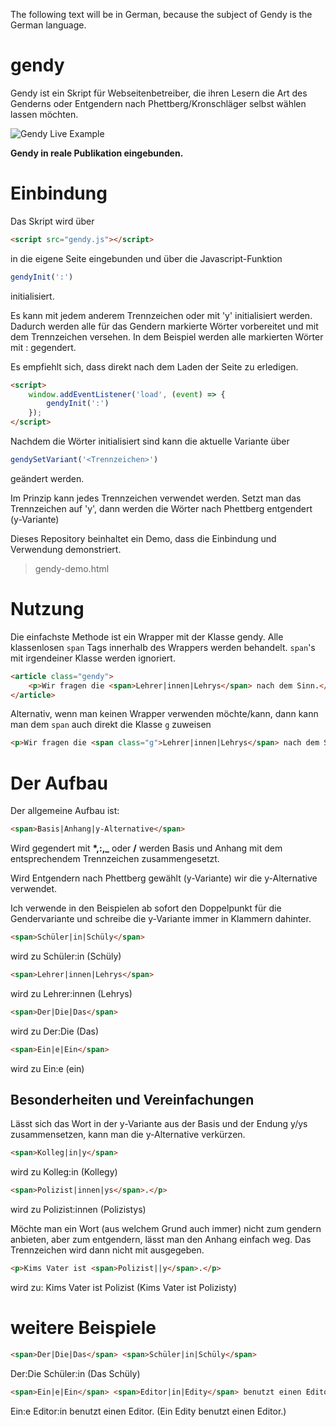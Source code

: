 The following text will be in German, because the subject of Gendy is the German language.
# gendy
Gendy ist ein Skript für Webseitenbetreiber, die ihren Lesern die Art des Genderns oder Entgendern nach Phettberg/Kronschläger selbst wählen lassen möchten.

![Gendy Live Example](gendy-live-example.gif)

**Gendy in reale Publikation eingebunden.**

# Einbindung
Das Skript wird über 
```html
<script src="gendy.js"></script>
```
in die eigene Seite eingebunden und über die Javascript-Funktion
```js
gendyInit(':')
```
initialisiert. 

Es kann mit jedem anderem Trennzeichen oder mit 'y' initialisiert werden. Dadurch werden alle für das Gendern markierte Wörter vorbereitet und mit dem Trennzeichen versehen. In dem Beispiel werden alle markierten Wörter mit : gegendert.

Es empfiehlt sich, dass direkt nach dem Laden der Seite zu erledigen.
```html
<script>
    window.addEventListener('load', (event) => {
        gendyInit(':')
    });
</script>
```

Nachdem die Wörter initialisiert sind kann die aktuelle Variante über
```js
gendySetVariant('<Trennzeichen>')
```
geändert werden.

Im Prinzip kann jedes Trennzeichen verwendet werden. Setzt man das Trennzeichen auf 'y', dann werden die Wörter nach Phettberg entgendert (y-Variante)

Dieses Repository beinhaltet ein Demo, dass die Einbindung und Verwendung demonstriert. 

>gendy-demo.html

# Nutzung

Die einfachste Methode ist ein Wrapper mit der Klasse gendy. Alle klassenlosen `span` Tags innerhalb des Wrappers werden behandelt. `span`'s mit irgendeiner Klasse werden ignoriert. 

```html
<article class="gendy">
    <p>Wir fragen die <span>Lehrer|innen|Lehrys</span> nach dem Sinn.</p>
</article>
```

Alternativ, wenn man keinen Wrapper verwenden möchte/kann, dann kann man dem `span` auch direkt die Klasse `g` zuweisen
```html
<p>Wir fragen die <span class="g">Lehrer|innen|Lehrys</span> nach dem Sinn.</p>
```

# Der Aufbau 
Der allgemeine Aufbau ist:

```html
<span>Basis|Anhang|y-Alternative</span>
```
Wird gegendert mit **\*,:,_** oder **/** werden Basis und Anhang mit dem entsprechendem Trennzeichen zusammengesetzt.

Wird Entgendern nach Phettberg gewählt (y-Variante) wir die y-Alternative verwendet.

Ich verwende in den Beispielen ab sofort den Doppelpunkt für die Gendervariante und schreibe die y-Variante immer in Klammern dahinter.

```html
<span>Schüler|in|Schüly</span>
```
wird zu Schüler:in (Schüly)
```html
<span>Lehrer|innen|Lehrys</span>
```
wird zu Lehrer:innen (Lehrys)
```html
<span>Der|Die|Das</span>
```
wird zu Der:Die (Das)
```html
<span>Ein|e|Ein</span>
```
wird zu Ein:e (ein)

## Besonderheiten und Vereinfachungen
Lässt sich das Wort in der y-Variante aus der Basis und der Endung y/ys zusammensetzen, kann man die y-Alternative verkürzen.
```html
<span>Kolleg|in|y</span>
``` 
wird zu Kolleg:in (Kollegy)
```html
<span>Polizist|innen|ys</span>.</p>
``` 
wird zu Polizist:innen (Polizistys)


Möchte man ein Wort (aus welchem Grund auch immer) nicht zum gendern anbieten, aber zum entgendern, lässt man den Anhang einfach weg. Das Trennzeichen wird dann nicht mit ausgegeben.
```html
<p>Kims Vater ist <span>Polizist||y</span>.</p>
```
wird zu: Kims Vater ist Polizist (Kims Vater ist Polizisty) 

# weitere Beispiele
```html
<span>Der|Die|Das</span> <span>Schüler|in|Schüly</span>
```
Der:Die Schüler:in (Das Schüly)

```html
<span>Ein|e|Ein</span> <span>Editor|in|Edity</span> benutzt einen Editor.
```
Ein:e Editor:in benutzt einen Editor. (Ein Edity benutzt einen Editor.)



